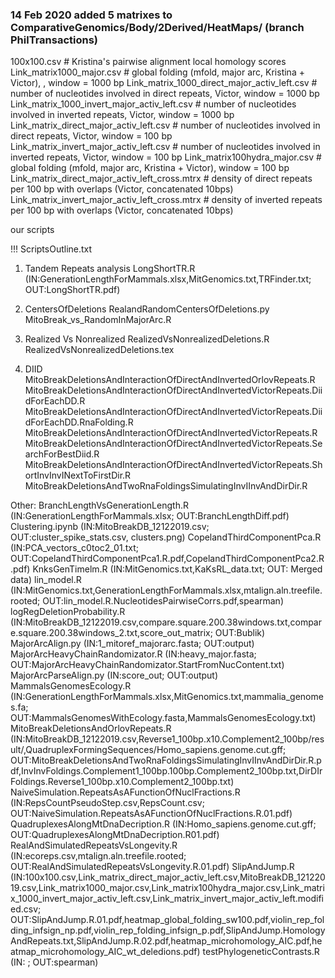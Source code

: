### 14 Feb 2020 added 5 matrixes to ComparativeGenomics/Body/2Derived/HeatMaps/ (branch PhilTransactions)

100x100.csv # Kristina's pairwise alignment local homology scores
Link_matrix1000_major.csv # global folding (mfold, major arc, Kristina + Victor), , window = 1000 bp
Link_matrix_1000_direct_major_activ_left.csv # number of nucleotides involved in direct repeats, Victor, window = 1000 bp
Link_matrix_1000_invert_major_activ_left.csv # number of nucleotides involved in inverted repeats, Victor, window = 1000 bp
Link_matrix_direct_major_activ_left.csv #  number of nucleotides involved in direct repeats, Victor, window = 100 bp
Link_matrix_invert_major_activ_left.csv #  number of nucleotides involved in inverted repeats, Victor, window = 100 bp
Link_matrix100hydra_major.csv           # global folding (mfold, major arc, Kristina + Victor), window = 100 bp
Link_matrix_direct_major_activ_left_cross.mtrx  # density of direct repeats per 100 bp with overlaps (Victor, concatenated 10bps)
Link_matrix_invert_major_activ_left_cross.mtrx  # density of inverted repeats per 100 bp with overlaps (Victor, concatenated 10bps)

our scripts



!!! ScriptsOutline.txt



1) Tandem Repeats analysis
LongShortTR.R (IN:GenerationLengthForMammals.xlsx,MitGenomics.txt,TRFinder.txt; OUT:LongShortTR.pdf)

2) CentersOfDeletions
RealandRandomCentersOfDeletions.py
MitoBreak_vs_RandomInMajorArc.R

3) Realized Vs Nonrealized
RealizedVsNonrealizedDeletions.R
RealizedVsNonrealizedDeletions.tex

4) DIID
MitoBreakDeletionsAndInteractionOfDirectAndInvertedOrlovRepeats.R
MitoBreakDeletionsAndInteractionOfDirectAndInvertedVictorRepeats.DiidForEachDD.R
MitoBreakDeletionsAndInteractionOfDirectAndInvertedVictorRepeats.DiidForEachDD.RnaFolding.R
MitoBreakDeletionsAndInteractionOfDirectAndInvertedVictorRepeats.R
MitoBreakDeletionsAndInteractionOfDirectAndInvertedVictorRepeats.SearchForBestDiid.R
MitoBreakDeletionsAndInteractionOfDirectAndInvertedVictorRepeats.ShortInvInvINextToFirstDir.R
MitoBreakDeletionsAndTwoRnaFoldingsSimulatingInvIInvAndDirDir.R

Other:
BranchLengthVsGenerationLength.R (IN:GenerationLengthForMammals.xlsx; OUT:BranchLengthDiff.pdf)
Clustering.ipynb (IN:MitoBreakDB_12122019.csv; OUT:cluster_spike_stats.csv, clusters.png)
CopelandThirdComponentPca.R (IN:PCA_vectors_c0toc2_01.txt; OUT:CopelandThirdComponentPca1.R.pdf,CopelandThirdComponentPca2.R.pdf)
KnksGenTimelm.R (IN:MitGenomics.txt,KaKsRL_data.txt; OUT: Merged data)
lin_model.R (IN:MitGenomics.txt,GenerationLengthForMammals.xlsx,mtalign.aln.treefile.rooted; OUT:lin_model.R.NucleotidesPairwiseCorrs.pdf,spearman)
logRegDeletionProbability.R (IN:MitoBreakDB_12122019.csv,compare.square.200.38windows.txt,compare.square.200.38windows_2.txt,score_out_matrix; OUT:Bublik)
MajorArcAlign.py (IN:1_mitoref_majorarc.fasta; OUT:output)
MajorArcHeavyChainRandomizator.R (IN:heavy_major.fasta; OUT:MajorArcHeavyChainRandomizator.StartFromNucContent.txt)
MajorArcParseAlign.py (IN:score_out; OUT:output)
MammalsGenomesEcology.R (IN:GenerationLengthForMammals.xlsx,MitGenomics.txt,mammalia_genomes.fa; OUT:MammalsGenomesWithEcology.fasta,MammalsGenomesEcology.txt)
MitoBreakDeletionsAndOrlovRepeats.R (IN:MitoBreakDB_12122019.csv,Reverse1_100bp.x10.Complement2_100bp/result/,QuadruplexFormingSequences/Homo_sapiens.genome.cut.gff; OUT:MitoBreakDeletionsAndTwoRnaFoldingsSimulatingInvIInvAndDirDir.R.pdf,InvInvFoldings.Complement1_100bp.100bp.Complement2_100bp.txt,DirDIrFoldings.Reverse1_100bp.x10.Complement2_100bp.txt)
NaiveSimulation.RepeatsAsAFunctionOfNuclFractions.R (IN:RepsCountPseudoStep.csv,RepsCount.csv; OUT:NaiveSimulation.RepeatsAsAFunctionOfNuclFractions.R.01.pdf)
QuadruplexesAlongMtDnaDecription.R (IN:Homo_sapiens.genome.cut.gff; OUT:QuadruplexesAlongMtDnaDecription.R01.pdf)
RealAndSimulatedRepeatsVsLongevity.R (IN:ecoreps.csv,mtalign.aln.treefile.rooted; OUT:RealAndSimulatedRepeatsVsLongevity.R.01.pdf)
SlipAndJump.R (IN:100x100.csv,Link_matrix_direct_major_activ_left.csv,MitoBreakDB_12122019.csv,Link_matrix1000_major.csv,Link_matrix100hydra_major.csv,Link_matrix_1000_invert_major_activ_left.csv,Link_matrix_invert_major_activ_left.modified.csv; OUT:SlipAndJump.R.01.pdf,heatmap_global_folding_sw100.pdf,violin_rep_folding_infsign_np.pdf,violin_rep_folding_infsign_p.pdf,SlipAndJump.HomologyAndRepeats.txt,SlipAndJump.R.02.pdf,heatmap_microhomology_AIC.pdf,heatmap_microhomology_AIC_wt_deledions.pdf)
testPhylogeneticContrasts.R (IN: ; OUT:spearman)
